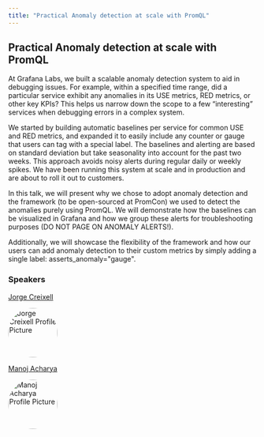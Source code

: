 ```yaml
---
title: "Practical Anomaly detection at scale with PromQL"
---
```


## Practical Anomaly detection at scale with PromQL

At Grafana Labs, we built a scalable anomaly detection system to aid in debugging issues. For example, within a specified time range, did a particular service exhibit any anomalies in its USE metrics, RED metrics, or other key KPIs? This helps us narrow down the scope to a few “interesting” services when debugging errors in a complex system.

We started by building automatic baselines per service for common USE and RED metrics, and expanded it to easily include any counter or gauge that users can tag with a special label. The baselines and alerting are based on standard deviation but take seasonality into account for the past two weeks. This approach avoids noisy alerts during regular daily or weekly spikes. We have been running this system at scale and in production and are about to roll it out to customers.

In this talk, we will present why we chose to adopt anomaly detection and the framework (to be open-sourced at PromCon) we used to detect the anomalies purely using PromQL. We will demonstrate how the baselines can be visualized in Grafana and how we group these alerts for troubleshooting purposes (DO NOT PAGE ON ANOMALY ALERTS!).

Additionally, we will showcase the flexibility of the framework and how our users can add anomaly detection to their custom metrics by simply adding a single label: asserts_anomaly="gauge".

### Speakers
[Jorge Creixell](../../speakers/jorge-creixell)

<img src="https://sessionize.com/image/b0b6-400o400o1-BioT8o1sdtC7aQtX1xumrL.jpg" style="width: 100px; border-radius: 50%" alt="Jorge Creixell Profile Picture"/>

[Manoj Acharya](../../speakers/manoj-acharya)

<img src="https://sessionize.com/image/cfe9-400o400o1-L4zFadqAPZdbKAdJ4bvTS5.jpg" style="width: 100px; border-radius: 50%" alt="Manoj Acharya Profile Picture"/>

